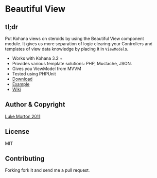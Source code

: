 # Beautiful View

## tl;dr

Put Kohana views on steroids by using the Beautiful
View component module. It gives us more separation of logic
clearing your Controllers and templates of view data
knowledge by placing it in `ViewModel`s.

 - Works with Kohana 3.2 +
 - Provides various template solutions: PHP, Mustache, JSON.
 - Gives you ViewModel from MVVM
 - Tested using PHPUnit
 - [Download](https://github.com/beautiful/view/zipball/master)
 - [Example](https://github.com/beautiful/example)
 - [Wiki](https://github.com/beautiful/view/wiki)

## Author & Copyright

[Luke Morton 2011](http://lukemorton.co.uk)

## License

MIT

## Contributing

Forking fork it and send me a pull request.
